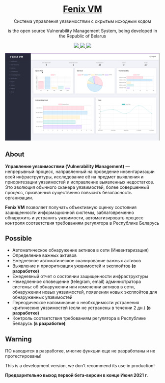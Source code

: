 <h1 align="center" style="border-bottom: none !important; margin-bottom: 5px !important;"><a href="#">Fenix VM</a></h1>
<p align="center">Система управления уязвимостями с окрытым исходным кодом</p>
<p align="center">
is the open source Vulnerability Management System, being developed in the Republic of Belarus
</p>
<p align="center">
  <a href="#">
    <img src="https://img.shields.io/github/license/crocup/Fenix-Security-Scanner" />
  </a>
<a href="#">
    <img src="https://img.shields.io/github/last-commit/crocup/Fenix-Security-Scanner" />
  </a>
  <a href="#">
    <img src="https://img.shields.io/github/stars/crocup/Fenix-Security-Scanner?style=social" />
  </a>
</p>

![GitHub Logo](img.png)
## About

**Управление уязвимостями (Vulnerability Management)** — непрерывный процесс, направленный на проведение инвентаризации всей инфраструктуры, исследование её на предмет выявления и приоритезации уязвимостей и исправление выявленных недостатков. Это эволюция обычного сканера уязвимостей, более совершенный процесс, призванный существенно повысить безопасность организации.

**Fenix VM** позволяет получать объективную оценку состояния защищенности информационной системы, 
заблаговременно обнаружить и устранить уязвимости, автоматизировать процесс контроля соответствия требованиям регулятора в Республике Беларусь


## Possible
- Автоматическое обнаружение активов в сети (Инвентаризация)
- Определение важных активов
- Ежедневное автоматическое сканирование важных активов
- Выявление и приоритизация уязвимостей и эксплойтов **(в разработке)**
- Ежедневный отчет о состоянии защищенности инфраструктуры
- Немедленное оповещение (telegram, email) администратора системы: об обнаружении или изменении активов в сети, обнаружении новых уязвимостей, появлении новых эксплойтов для обнаруженных уязвимостей
- Переодическое напоминание о необходимости устранения критических уязвимостей (если не устранены в течении 2 дн.) **(в разработке)**
- Контроль соответствия требованиям регулятора в Республике Беларусь **(в разработке)**

## Warning
ПО находится в разработке, многие функции еще не разработаны и не протестированы!

This is a development version, we don't recommend its use in production!

**Предварительно выход первой бета-версии в конце Июня 2021 г.**
